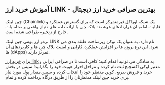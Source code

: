 

## آموزش خرید ارز LINK - بهترین صرافی خرید ارز دیجیتال

چین لینک (Chainlink) یک شبکه اوراکل غیرمتمرکز است که برای گسترش عملکرد و قابلیت اطمینان قراردادهای هوشمند بلاک چین با ارائه داده های دنیای واقعی و محاسبات خارج از زنجیره طراحی شده است.

رمز ارز بومی چین لینک، LINK نام دارد، به عنوان یک توکن زیرساخت طبقه بندی می شود. این نوع پروژه ها بر افزایش عملکرد، کارایی و امنیت بلاک چین ها و کاربردهای آن ها (dApps) تمرکز دارند.
  
برای [خرید ارز link](https://ok-ex.io/buy-and-sell/LINK/) به سادگی می توانید اقدام کنید؛ کافی است تا در صرافی ایرانی و معتبر اوکی اکسچنج ثبت نام کرده و مراحل احراز هویت خود را بگذرانید؛ سپس در بخش خرید و فروش سریع، کوین مدنظر خود را انتخاب کرده و سپس مقدار پول مورد نیاز برای خرید چین لینک مدنظرتان را از طریق درگاه پرداخت کرده و تمام.
